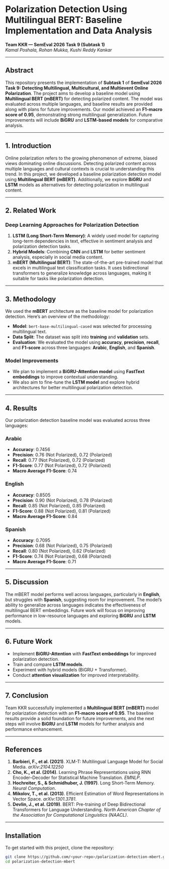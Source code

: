 # Polarization Detection Using Multilingual BERT: Baseline Implementation and Data Analysis

**Team KKR — SemEval 2026 Task 9 (Subtask 1)**  
*Kamal Poshala, Rohan Mukka, Kushi Reddy Kankar*

---

## **Abstract**
This repository presents the implementation of **Subtask 1** of **SemEval 2026 Task 9: Detecting Multilingual, Multicultural, and Multievent Online Polarization**. The project aims to develop a baseline model using **Multilingual BERT (mBERT)** for detecting polarized content. The model was evaluated across multiple languages, and baseline results are provided along with plans for future improvements. Our model achieved an **F1-macro score of 0.95**, demonstrating strong multilingual generalization. Future improvements will include **BiGRU** and **LSTM-based models** for comparative analysis.

---

## **1. Introduction**
Online polarization refers to the growing phenomenon of extreme, biased views dominating online discussions. Detecting polarized content across multiple languages and cultural contexts is crucial to understanding this trend. In this project, we developed a baseline polarization detection model using **Multilingual BERT (mBERT)**. Additionally, we explore **BiGRU** and **LSTM** models as alternatives for detecting polarization in multilingual content.

---

## **2. Related Work**
### **Deep Learning Approaches for Polarization Detection**
1. **LSTM (Long Short-Term Memory)**: A widely used model for capturing long-term dependencies in text, effective in sentiment analysis and polarization detection tasks.
2. **Hybrid Models**: Combining **CNN** and **LSTM** for better sentiment analysis, especially in social media content.
3. **mBERT (Multilingual BERT)**: The state-of-the-art pre-trained model that excels in multilingual text classification tasks. It uses bidirectional transformers to generalize knowledge across languages, making it suitable for tasks like polarization detection.

---

## **3. Methodology**
We used the **mBERT** architecture as the baseline model for polarization detection. Here’s an overview of the methodology:

- **Model**: `bert-base-multilingual-cased` was selected for processing multilingual text.
- **Data Split**: The dataset was split into **training** and **validation** sets.
- **Evaluation**: We evaluated the model using **accuracy**, **precision**, **recall**, and **F1-score** across three languages: **Arabic**, **English**, and **Spanish**.

### **Model Improvements**
- We plan to implement a **BiGRU-Attention model** using **FastText embeddings** to improve contextual understanding.
- We also aim to fine-tune the **LSTM model** and explore hybrid architectures for better multilingual polarization detection.

---

## **4. Results**
Our polarization detection baseline model was evaluated across three languages:

### **Arabic**
- **Accuracy**: 0.7456
- **Precision**: 0.76 (Not Polarized), 0.72 (Polarized)
- **Recall**: 0.77 (Not Polarized), 0.72 (Polarized)
- **F1-Score**: 0.77 (Not Polarized), 0.72 (Polarized)
- **Macro Average F1-Score**: 0.74

### **English**
- **Accuracy**: 0.8505
- **Precision**: 0.90 (Not Polarized), 0.78 (Polarized)
- **Recall**: 0.85 (Not Polarized), 0.85 (Polarized)
- **F1-Score**: 0.88 (Not Polarized), 0.81 (Polarized)
- **Macro Average F1-Score**: 0.84

### **Spanish**
- **Accuracy**: 0.7095
- **Precision**: 0.68 (Not Polarized), 0.75 (Polarized)
- **Recall**: 0.80 (Not Polarized), 0.62 (Polarized)
- **F1-Score**: 0.74 (Not Polarized), 0.68 (Polarized)
- **Macro Average F1-Score**: 0.71

---

## **5. Discussion**
The mBERT model performs well across languages, particularly in **English**, but struggles with **Spanish**, suggesting room for improvement. The model’s ability to generalize across languages indicates the effectiveness of multilingual BERT embeddings. Future work will focus on improving performance in low-resource languages and exploring **BiGRU** and **LSTM** models.

---

## **6. Future Work**
- Implement **BiGRU-Attention** with **FastText embeddings** for improved polarization detection.
- Train and compare **LSTM models**.
- Experiment with hybrid models (BiGRU + Transformer).
- Conduct **attention visualization** for improved interpretability.

---

## **7. Conclusion**
Team KKR successfully implemented a **Multilingual BERT (mBERT)** model for polarization detection with an **F1-macro score of 0.95**. The baseline results provide a solid foundation for future improvements, and the next steps will involve **BiGRU** and **LSTM** models for further analysis and performance enhancement.

---

## **References**
1. **Barbieri, F., et al. (2021)**. XLM-T: Multilingual Language Model for Social Media. *arXiv:2104.12250*  
2. **Cho, K., et al. (2014)**. Learning Phrase Representations using RNN Encoder–Decoder for Statistical Machine Translation. *EMNLP*.  
3. **Hochreiter, S., & Schmidhuber, J. (1997)**. Long Short-Term Memory. *Neural Computation*.  
4. **Mikolov, T., et al. (2013)**. Efficient Estimation of Word Representations in Vector Space. *arXiv:1301.3781*.  
5. **Devlin, J., et al. (2019)**. BERT: Pre-training of Deep Bidirectional Transformers for Language Understanding. *North American Chapter of the Association for Computational Linguistics (NAACL)*.

---

## **Installation**
To get started with this project, clone the repository:

```bash
git clone https://github.com/<your-repo>/polarization-detection-mbert.git
cd polarization-detection-mbert

